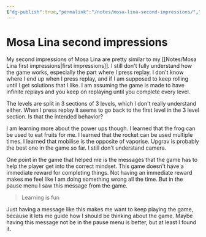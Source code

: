 ```yaml
---
{"dg-publish":true,"permalink":"/notes/mosa-lina-second-impressions/","created":"2023-12-27T17:44:50.794+09:00","updated":"2023-12-27T17:52:40.507+09:00"}
---
```


# Mosa Lina second impressions

My second impressions of Mosa Lina are pretty similar to my [[Notes/Mosa Lina first impressions\|first impressions]]. I still don't fully understand how the game works, especially the part where I press replay. I don't know where I end up when I press replay, and if I am supposed to keep rolling until I get solutions that I like. I am assuming the game is made to have infinite replays and you keep on replaying until you complete every level.

The levels are split in 3 sections of 3 levels, which I don't really understand either. When I press replay it seems to go back to the first level in the 3 level section. Is that the intended behavior?

I am learning more about the power ups though. I learned that the frog can be used to eat fruits for me. I learned that the rocket can be used multiple times. I learned that mobilise is the opposite of vaporise. Upgrav is probably the best one in the game so far. I still don't understand camera.

One point in the game that helped me is the messages that the game has to help the player get into the correct mindset. This game doesn't have a immediate reward for completing things. Not having an immediate reward makes me feel like I am doing something wrong all the time. But in the pause menu I saw this message from the game.

> Learning is fun

Just having a message like this makes me want to keep playing the game, because it lets me guide how I should be thinking about the game. Maybe having this message not be in the pause menu is better, but at least I found it. 
